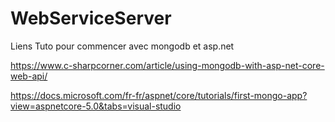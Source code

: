 # WebServiceServer

Liens Tuto pour commencer avec mongodb et asp.net

https://www.c-sharpcorner.com/article/using-mongodb-with-asp-net-core-web-api/

https://docs.microsoft.com/fr-fr/aspnet/core/tutorials/first-mongo-app?view=aspnetcore-5.0&tabs=visual-studio
